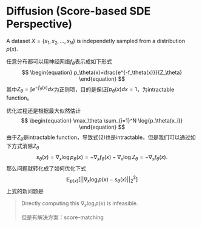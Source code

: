 # Diffusion (Score-based SDE Perspective)
A dataset $X=\{x_1, x_2, ..., x_N\}$ is independetly sampled from a distribution $p(x)$.

任意分布都可以用神经网络$f_\theta$表示成如下形式
$$
\begin{equation}
    p_\theta(x)=\frac{e^{-f_\theta(x)}}{Z_\theta}
\end{equation}
$$
其中$Z_\theta=\int e^{-f_\theta(x)} dx$为正则项，目的是保证$\int p_\theta(x)dx=1$，为intractable function。

优化过程还是根据最大似然估计
$$
\begin{equation}
    \max_\theta \sum_{i=1}^N \log{p_\theta(x_i)}
\end{equation}
$$
由于$Z_\theta$是intractable function，导致式(2)也是intractable。但是我们可以通过如下方式消除$Z_\theta$
$$
\begin{equation}
    s_\theta(x)=\nabla_x\log p_\theta(x)=-\nabla_x f_\theta(x) - \nabla_x \log Z_\theta=-\nabla_x f_\theta(x).
\end{equation}
$$
那么问题就转化成了如何优化下式
$$
\begin{equation}
    \mathbb{E}_{p(x)}\left[ \left|\right| \nabla_x \log{p(x)} - s_\theta(x)\left|\right|_2^2 \right]
\end{equation}
$$
上式的新问题是
> Directly computing this $\nabla_x\log{p(x)}$ is infeasible.
>
> 但是有解决方案：score-matching



